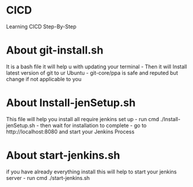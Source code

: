 # CICD
Learning CICD Step-By-Step

# About git-install.sh
It is a bash file it will help u with updating your terminal - 
Then it will Install latest version of git to ur Ubuntu - 
git-core/ppa is safe and reputed but change if not applicable to you 

# About Install-jenSetup.sh
This file will help you install all require jenkins set up - 
run cmd ./Install-jenSetup.sh - 
then wait for installation to complete -
go to http://localhost:8080 and start your Jenkins Process

# About start-jenkins.sh
if you have already everything install this will help to start your jenkins server - 
run cmd ./start-jenkins.sh
